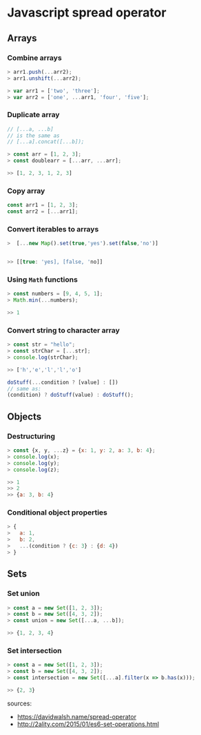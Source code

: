 # Javascript spread operator


## Arrays

### Combine arrays

```javascript
> arr1.push(...arr2);
> arr1.unshift(...arr2);

> var arr1 = ['two', 'three'];
> var arr2 = ['one', ...arr1, 'four', 'five'];
```

### Duplicate array

```javascript
// [...a, ...b]
// is the same as
// [...a].concat([...b]);

> const arr = [1, 2, 3];
> const doublearr = [...arr, ...arr];

>> [1, 2, 3, 1, 2, 3]
```

### Copy array

```javascript
const arr1 = [1, 2, 3];
const arr2 = [...arr1];
```

### Convert iterables to arrays

```javascript
>  [...new Map().set(true,'yes').set(false,'no')]


>> [[true: 'yes], [false, 'no]]
```

### Using `Math` functions

```javascript
> const numbers = [9, 4, 5, 1];
> Math.min(...numbers);

>> 1
```


### Convert string to character array

```javascript
> const str = "hello";
> const strChar = [...str];
> console.log(strChar);

>> ['h','e','l','l','o']
```


```javascript
doStuff(...condition ? [value] : [])
// same as:
(condition) ? doStuff(value) : doStuff();
```

## Objects

### Destructuring
```javascript
> const {x, y, ...z} = {x: 1, y: 2, a: 3, b: 4};
> console.log(x);
> console.log(y);
> console.log(z);

>> 1
>> 2
>> {a: 3, b: 4}
```


### Conditional object properties

```javascript
> {
>   a: 1,
>   b: 2, 
>   ...(condition ? {c: 3} : {d: 4})
> }
```

## Sets

### Set union

```javascript
> const a = new Set([1, 2, 3]);
> const b = new Set([4, 3, 2]);
> const union = new Set([...a, ...b]);

>> {1, 2, 3, 4}
```

### Set intersection

```javascript
> const a = new Set([1, 2, 3]);
> const b = new Set([4, 3, 2]);
> const intersection = new Set([...a].filter(x => b.has(x)));

>> {2, 3}
```

sources:
- https://davidwalsh.name/spread-operator
- http://2ality.com/2015/01/es6-set-operations.html
